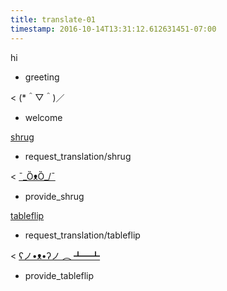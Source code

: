 ```yaml
---
title: translate-01
timestamp: 2016-10-14T13:31:12.612631451-07:00
---
```


hi
* greeting

< (*＾▽＾)／
* welcome

[shrug](emoticon)
* request_translation/shrug

< [¯\_ȌᴥȌ_/¯](emoticon)
* provide_shrug

[tableflip](emoticon)
* request_translation/tableflip

< [ʕノ•ᴥ•ʔノ ︵ ┻━┻](emoticon)
* provide_tableflip
